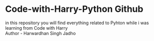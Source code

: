 # Code-with-Harry-Python Github
in this repository you will find everything related to Pyhton while i was learning from Code with Harry
<br>
Author - Harwardhan Singh Jadho
